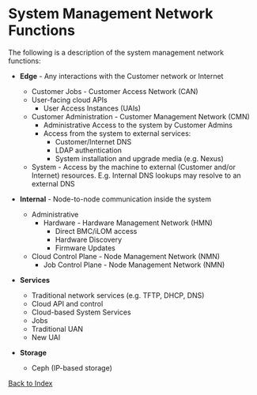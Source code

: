 # System Management Network Functions

The following is a description of the system management network functions:

* **Edge** - Any interactions with the Customer network or Internet
  * Customer Jobs - Customer Access Network (CAN)
  * User-facing cloud APIs
    * User Access Instances (UAIs)
  * Customer Administration - Customer Management Network (CMN)
    * Administrative Access to the system by Customer Admins
    * Access from the system to external services:
      * Customer/Internet DNS
      * LDAP authentication
      * System installation and upgrade media (e.g. Nexus)
  * System - Access by the machine to external (Customer and/or Internet) resources. E.g. Internal DNS lookups may resolve to an external DNS

* **Internal** - Node-to-node communication inside the system
  * Administrative
    * Hardware - Hardware Management Network (HMN)
      * Direct BMC/iLOM access
      * Hardware Discovery
      * Firmware Updates
  * Cloud Control Plane - Node Management Network (NMN)
    * Job Control Plane - Node Management Network (NMN)
* **Services**
  * Traditional network services (e.g. TFTP, DHCP, DNS)
  * Cloud API and control
  * Cloud-based System Services
  * Jobs
  * Traditional UAN
  * New UAI
* **Storage**
  * Ceph (IP-based storage)

[Back to Index](../index.md)

